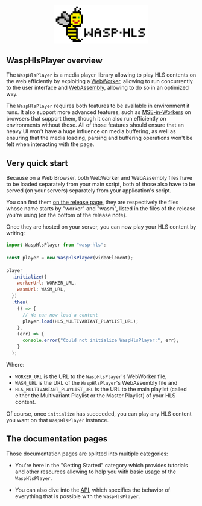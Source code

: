 <p align="center">
  <img style="max-width: 250px;" src="../images/logo.png" />
</p>

## WaspHlsPlayer overview

The `WaspHlsPlayer` is a media player library allowing to play HLS contents on
the web efficiently by exploiting a [WebWorker](https://en.wikipedia.org/wiki/Web_worker),
allowing to run concurrently to the user interface and [WebAssembly](https://webassembly.org/),
allowing to do so in an optimized way.

The `WaspHlsPlayer` requires both features to be available in environment it
runs. It also support more advanced features, such as [MSE-in-Workers](https://chromestatus.com/feature/5177263249162240)
on browsers that support them, though it can also run efficiently on
environments without those.
All of those features should ensure that an heavy UI won't have a huge influence
on media buffering, as well as ensuring that the media loading, parsing and
buffering operations won't be felt when interacting with the page.

## Very quick start

Because on a Web Browser, both WebWorker and WebAssembly files have to be
loaded separately from your main script, both of those also have to be
served (on your servers) separately from your application's script.

You can find them [on the release page](https://github.com/peaBerberian/wasp-hls/releases),
they are respectively the files whose name starts by "worker" and "wasm", listed
in the files of the release you're using (on the bottom of the release note).

Once they are hosted on your server, you can now play your HLS content by
writing:

```js
import WaspHlsPlayer from "wasp-hls";

const player = new WaspHlsPlayer(videoElement);

player
  .initialize({
    workerUrl: WORKER_URL,
    wasmUrl: WASM_URL,
  })
  .then(
    () => {
      // We can now load a content
      player.load(HLS_MULTIVARIANT_PLAYLIST_URL);
    },
    (err) => {
      console.error("Could not initialize WaspHlsPlayer:", err);
    }
  );
```

Where:

- `WORKER_URL` is the URL to the `WaspHlsPlayer`'s WebWorker file,
- `WASM_URL` is the URL of the `WaspHlsPlayer`'s WebAssembly file and
- `HLS_MULTIVARIANT_PLAYLIST_URL` is the URL to the main playlist (called
  either the Multivariant Playlist or the Master Playlist) of your HLS content.

Of course, once `initialize` has succeeded, you can play any HLS content you
want on that `WaspHlsPlayer` instance.

## The documentation pages

Those documentation pages are splitted into multiple categories:

- You're here in the "Getting Started" category which provides tutorials and
  other resources allowing to help you with basic usage of the `WaspHlsPlayer`.

- You can also dive into the [API](../API/Overview.md), which specifies the
  behavior of everything that is possible with the `WaspHlsPlayer`.
